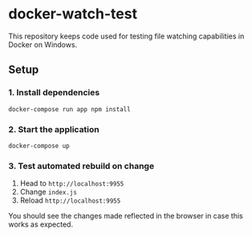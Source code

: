 # docker-watch-test

This repository keeps code used for testing file watching capabilities in Docker on Windows.

## Setup

### 1. Install dependencies

```
docker-compose run app npm install
```

### 2. Start the application

```
docker-compose up
```

### 3. Test automated rebuild on change

1. Head to `http://localhost:9955`
2. Change `index.js`
3. Reload `http://localhost:9955`

You should see the changes made reflected in the browser in case this works as expected.

